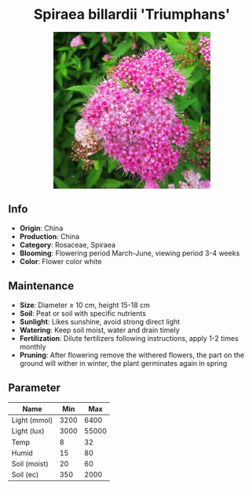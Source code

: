 <h1 align='center'>Spiraea billardii 'Triumphans'</h1>
<p align="center">
    <img 
        align='center'
        width='320'
        src="../images/spiraea billardii triumphans.png" 
        alt='Spiraea billardii 'Triumphans'' />
</p>

## Info

 - **Origin**: China
 - **Production**: China
 - **Category**: Rosaceae, Spiraea
 - **Blooming**: Flowering period March-June, viewing period 3-4 weeks
 - **Color**: Flower color white

## Maintenance

 - **Size**: Diameter ≥ 10 cm, height 15-18 cm
 - **Soil**: Peat or soil with specific nutrients
 - **Sunlight**: Likes sunshine, avoid strong direct light
 - **Watering**: Keep soil moist, water and drain timely
 - **Fertilization**: Dilute fertilizers following instructions, apply 1-2 times monthly
 - **Pruning**: After flowering remove the withered flowers, the part on the ground will wither in winter, the plant germinates again in spring

## Parameter

| Name         | Min  | Max   |
|--------------|------|-------|
| Light (mmol) | 3200 | 6400  |
| Light (lux)  | 3000 | 55000 |
| Temp         | 8    | 32    |
| Humid        | 15   | 80    |
| Soil (moist) | 20   | 60    |
| Soil (ec)    | 350  | 2000  |